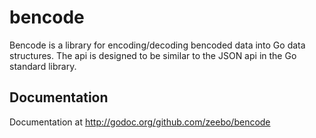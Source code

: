 # bencode

Bencode is a library for encoding/decoding bencoded data into Go data structures.
The api is designed to be similar to the JSON api in the Go standard library.

## Documentation

Documentation at http://godoc.org/github.com/zeebo/bencode
